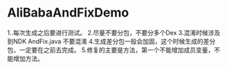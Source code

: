 # AliBabaAndFixDemo

 1..每次生成之后要进行测试。
 2.尽量不要分包，不要分多个Dex
 3.混淆时候涉及到NDK AndFix.java 不要混淆
 4.生成差分包一般会加固，这个时候生成的差分包，一定要在之前去完成。
 5.修复的主要是方法，第一个不能增加成员变量，不能增加方法。
